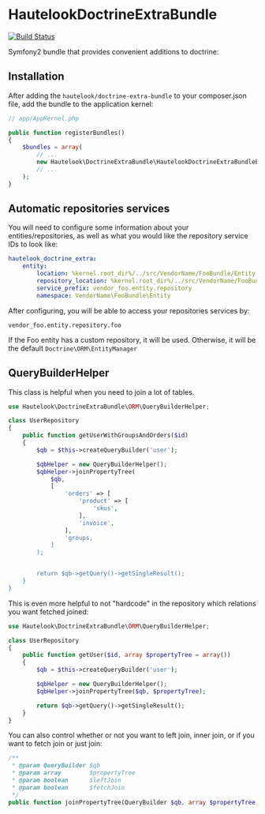 HautelookDoctrineExtraBundle
=======================
[![Build Status](https://travis-ci.org/hautelook/HautelookDoctrineExtraBundle.png)](https://travis-ci.org/hautelook/HautelookDoctrineExtraBundle)

Symfony2 bundle that provides convenient additions to doctrine:

## Installation

After adding the `hautelook/doctrine-extra-bundle` to your composer.json file, add the bundle to the application kernel:

```php
// app/AppKernel.php

public function registerBundles()
{
    $bundles = array(
        // ...
        new Hautelook\DoctrineExtraBundle\HautelookDoctrineExtraBundleBundle()
        // ...
    );
}
```

## Automatic repositories services

You will need to configure some information about your entities/repositories, as well as what you would like the repository service IDs to look like:

```yml
hautelook_doctrine_extra:
    entity:
        location: %kernel.root_dir%/../src/VendorName/FooBundle/Entity
        repository_location: %kernel.root_dir%/../src/VendorName/FooBundle/Entity/Repository
        service_prefix: vendor_foo.entity.repository
        namespace: VendorName\FooBundle\Entity
```


After configuring, you will be able to access your repositories services by:

```
vendor_foo.entity.repository.foo
```

If the Foo entity has a custom repository, it will be used.  Otherwise, it will be the default ```Doctrine\ORM\EntityManager```

## QueryBuilderHelper

This class is helpful when you need to join a lot of tables.

```php
use Hautelook\DoctrineExtraBundle\ORM\QueryBuilderHelper;

class UserRepository
{
    public function getUserWithGroupsAndOrders($id)
    {
        $qb = $this->createQueryBuilder('user');

        $qbHelper = new QueryBuilderHelper();
        $qbHelper->joinPropertyTree(
            $qb,
            [
                'orders' => [
                    'product' => [
                        'skus',
                    ],
                    'invoice',
                ],
                'groups,
            ]
        );


        return $qb->getQuery()->getSingleResult();
    }
}
```

This is even more helpful to not "hardcode" in the repository which relations you want fetched joined:


```php
use Hautelook\DoctrineExtraBundle\ORM\QueryBuilderHelper;

class UserRepository
{
    public function getUser($id, array $propertyTree = array())
    {
        $qb = $this->createQueryBuilder('user');

        $qbHelper = new QueryBuilderHelper();
        $qbHelper->joinPropertyTree($qb, $propertyTree);

        return $qb->getQuery()->getSingleResult();
    }
}
```

You can also control whether or not you want to left join, inner join, or if you want to fetch join or just join:

```php
/**
 * @param QueryBuilder $qb
 * @param array        $propertyTree
 * @param boolean      $leftJoin
 * @param boolean      $fetchJoin
 */
public function joinPropertyTree(QueryBuilder $qb, array $propertyTree, $leftJoin = true, $fetchJoin = true)
```
